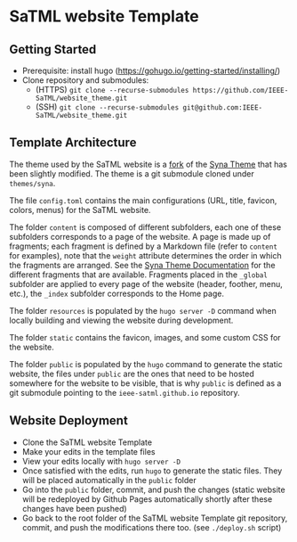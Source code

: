 # SaTML website Template

## Getting Started

- Prerequisite: install hugo (https://gohugo.io/getting-started/installing/)
- Clone repository and submodules:
  - (HTTPS) `git clone --recurse-submodules https://github.com/IEEE-SaTML/website_theme.git`
  - (SSH) `git clone --recurse-submodules git@github.com:IEEE-SaTML/website_theme.git`

## Template Architecture

The theme used by the SaTML website is a [fork](https://github.com/IEEE-SaTML/website_theme) of the [Syna Theme](https://syna.okkur.org/docs) that has been slightly modified. The theme is a git submodule cloned under `themes/syna`.

The file `config.toml` contains the main configurations (URL, title, favicon, colors, menus) for the SaTML website. 

The folder `content` is composed of different subfolders, each one of these subfolders corresponds to a page of the website. A page is made up of fragments; each fragment is defined by a Markdown file (refer to `content` for examples), note that the `weight` attribute determines the order in which the fragments are arranged. See the [Syna Theme Documentation](https://syna.okkur.org/docs) for the different fragments that are available.
Fragments placed in the `_global` subfolder are applied to every page of the website (header, foother, menu, etc.), the `_index` subfolder corresponds to the Home page.

The folder `resources` is populated by the `hugo server -D` command when locally building and viewing the website during development.

The folder `static` contains the favicon, images, and some custom CSS for the website.

The folder `public` is populated by the `hugo` command to generate the static website, the files under `public` are the ones that need to be hosted somewhere for the website to be visible, that is why `public` is defined as a git submodule pointing to the `ieee-satml.github.io` repository.

## Website Deployment

* Clone the SaTML website Template
* Make your edits in the template files
* View your edits locally with `hugo server -D`
* Once satisfied with the edits, run `hugo` to generate the static files. They will be placed automatically in the `public` folder
* Go into the `public` folder, commit, and push the changes (static website will be redeployed by Github Pages automatically shortly after these changes have been pushed)
* Go back to the root folder of the SaTML website Template git repository, commit, and push the modifications there too.
(see `./deploy.sh` script)
